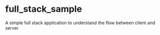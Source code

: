 # full_stack_sample
A simple full stack application to understand the flow between client and server.
